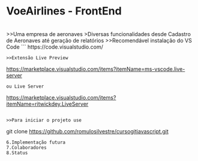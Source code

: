 <h1>VoeAirlines - FrontEnd</h1><br>
>>Uma empresa de aeronaves
>Diversas funcionalidades desde Cadastro de Aeronaves até geração de relatórios
>>Recomendável instalação do VS Code
```
https://code.visualstudio.com/

```
>>Extensão Live Preview
```
https://marketplace.visualstudio.com/items?itemName=ms-vscode.live-server
```
ou Live Server
```
https://marketplace.visualstudio.com/items?itemName=ritwickdey.LiveServer
```

>>Para iniciar o projeto use
```
git clone https://github.com/romulosilvestre/cursogitjavascript.git
```
6.Implementação futura
7.Colaboradores
8.Status
